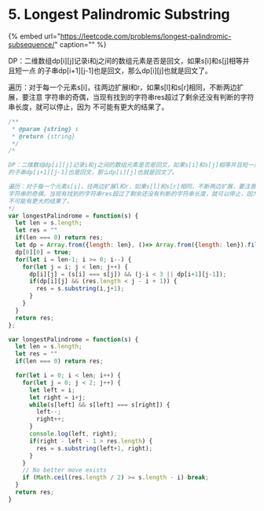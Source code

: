 # 5. Longest Palindromic Substring

{% embed url="https://leetcode.com/problems/longest-palindromic-subsequence/" caption="" %}

DP：二维数组dp\[i\]\[j\]记录i和j之间的数组元素是否是回文，如果s\[i\]和s\[j\]相等并且短一点 的子串dp\[i+1\]\[j-1\]也是回文，那么dp\[i\]\[j\]也就是回文了。

遍历：对于每一个元素s\[i\]，往两边扩展l和r，如果s\[l\]和s\[r\]相同，不断两边扩展，要注意 字符串的奇偶，当现有找到的字符串res超过了剩余还没有判断的字符串长度，就可以停止，因为 不可能有更大的结果了。

```javascript
/**
 * @param {string} s
 * @return {string}
 */
/*

DP：二维数组dp[i][j]记录i和j之间的数组元素是否是回文，如果s[i]和s[j]相等并且短一点
的子串dp[i+1][j-1]也是回文，那么dp[i][j]也就是回文了。

遍历：对于每一个元素s[i]，往两边扩展l和r，如果s[l]和s[r]相同，不断两边扩展，要注意
字符串的奇偶，当现有找到的字符串res超过了剩余还没有判断的字符串长度，就可以停止，因为
不可能有更大的结果了。
*/
var longestPalindrome = function(s) {
  let len = s.length;
  let res = ""
  if(len === 0) return res;
  let dp = Array.from({length: len}, ()=> Array.from({length: len}).fill(false));
  dp[0][0] = true;
  for(let i = len-1; i >= 0; i--) {
    for(let j = i; j < len; j++) {
      dp[i][j] = (s[i] === s[j]) && (j-i < 3 || dp[i+1][j-1]);
      if(dp[i][j] && (res.length < j - i + 1)) {
        res = s.substring(i,j+1);
      }
    }
  }
  return res;
};

var longestPalindrome = function(s) {
  let len = s.length;
  let res = ""
  if(len === 0) return res;

  for(let i = 0; i < len; i++) {
    for(let j = 0; j < 2; j++) {
      let left = i;
      let right = i+j;
      while(s[left] && s[left] === s[right]) {
        left--;
        right++;
      }
      console.log(left, right);
      if(right - left - 1 > res.length) {
        res = s.substring(left+1, right);
      }
    }
    // No better move exists
    if (Math.ceil(res.length / 2) >= s.length - i) break;
  }
  return res;
}
```

